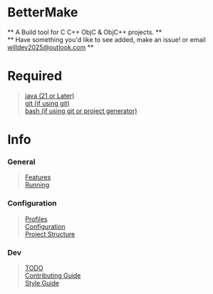 # BetterMake  
** A Build tool for C C++ ObjC & ObjC++ projects. **  
** Have something you'd like to see added, make an issue! or email [willdev2025@outlook.com](mailto:willdev2025@outlook.com) **
  
# Required
> [java (21 or Later)](https://adoptium.net/temurin/releases/?package=jdk&version=21)  
> [git (if using git)](https://git-scm.com/downloads)  
> [bash (if using git or project generator)](https://www.gnu.org/software/bash/)
  
  
# Info  
### General
> [Features](Docs/FEATURES.md)  
> [Running](Docs/RUNNING.md)   
### Configuration  
> [Profiles](Docs/PROFILES.md)  
> [Configuration](Docs/CONFIG.md)  
> [Project Structure](Docs/PROJ_STRUCT.md)
### Dev
> [TODO](Docs/TODO.md)  
> [Contributing Guide](CONTRIBUTING.md)  
> [Style Guide](Docs/STYLE.md)  
  